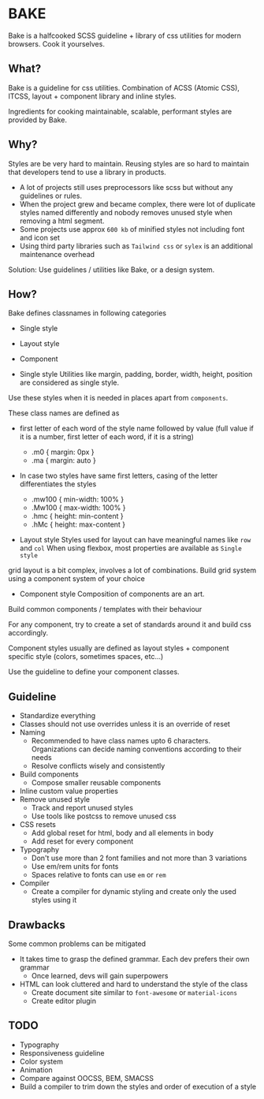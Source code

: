 # BAKE

Bake is a halfcooked SCSS guideline + library of css utilities for modern browsers.
Cook it yourselves.

## What?
Bake is a guideline for css utilities. Combination of ACSS (Atomic CSS), ITCSS, layout + component library and inline styles.

Ingredients for cooking maintainable, scalable, performant styles are provided by Bake.

## Why?
Styles are be very hard to maintain. Reusing styles are so hard to maintain that developers tend to use a library in products.

- A lot of projects still uses preprocessors like scss but without any guidelines or rules.
- When the project grew and became complex, there were lot of duplicate styles named differently and
nobody removes unused style when removing a html segment.
- Some projects use approx `600 kb` of minified styles not including font and icon set
- Using third party libraries such as `Tailwind css` or `sylex` is an additional maintenance overhead

Solution: Use guidelines / utilities like Bake, or a design system.

## How?
Bake defines classnames in following categories

- Single style
- Layout style
- Component

- Single style
Utilities like margin, padding, border, width, height, position are considered as single style.

Use these styles when it is needed in places apart from `components`.

These class names are defined as
- first letter of each word of the style name followed by value (full value if it is a number, first letter of each word, if it is a string)
  - .m0 { margin: 0px }
  - .ma { margin: auto }
- In case two styles have same first letters, casing of the letter differentiates the styles
  - .mw100 { min-width: 100% }
  - .Mw100 { max-width: 100% }
  - .hmc { height: min-content }
  - .hMc { height: max-content }

- Layout style
Styles used for layout can have meaningful names like `row` and `col`
When using flexbox, most properties are available as `Single style`

grid layout is a bit complex, involves a lot of combinations. Build grid system using a component system of your choice

- Component style
Composition of components are an art.

Build common components / templates with their behaviour

For any component, try to create a set of standards around it and build css accordingly.

Component styles usually are defined as layout styles + component specific style (colors, sometimes spaces, etc...)

Use the guideline to define your component classes.

## Guideline
- Standardize everything
- Classes should not use overrides unless it is an override of reset
- Naming
  - Recommended to have class names upto 6 characters. Organizations can decide naming conventions according to their needs
  - Resolve conflicts wisely and consistently
- Build components
  - Compose smaller reusable components
- Inline custom value properties
- Remove unused style
  - Track and report unused styles
  - Use tools like postcss to remove unused css
- CSS resets
  - Add global reset for html, body and all elements in body
  - Add reset for every component
- Typography
  - Don't use more than 2 font families and not more than 3 variations
  - Use em/rem units for fonts
  - Spaces relative to fonts can use `em` or `rem`
- Compiler
  - Create a compiler for dynamic styling and create only the used styles using it
## Drawbacks
Some common problems can be mitigated
- It takes time to grasp the defined grammar. Each dev prefers their own grammar
  - Once learned, devs will gain superpowers
- HTML can look cluttered and hard to understand the style of the class
  - Create document site similar to `font-awesome` or `material-icons`
  - Create editor plugin

## TODO
- Typography
- Responsiveness guideline
- Color system
- Animation
- Compare against OOCSS, BEM, SMACSS
- Build a compiler to trim down the styles and order of execution of a style
